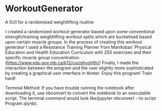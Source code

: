 # WorkoutGenerator
A GUI for a randomized weightlifting routine 

I created a randomized workout generator based upon some conventional strength/training weightlifting workout splits which are bucketised based upon certain muscle groups. 
In the process of creating this workout generator I used a Resistance Training Planner from Manitobas’ Physical Education and Health Education Curriculum with 250 exercises and their specific muscle group concentration.(https://www.edu.gov.mb.ca/k12/cur/physhlth/)
Finally, I made the interaction between the program and the user slightly more sophisticated by creating a graphical user interface in tkinter. 
Enjoy this program! Train hard!

Terminal Method:
	If you have trouble running the notebook after downloading it, use nbconvert to convert the notebook to an executable script. The terminal command would look like(jupyter nbconvert --to script Program.ipynb). 

